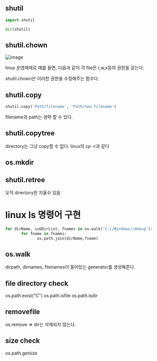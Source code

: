 ## shutil
```python
import shutil

dir(shutil)
```

## shutil.chown
![image](https://user-images.githubusercontent.com/73323188/121682975-b5c12900-caf7-11eb-9cc1-a9166cf7d881.png)

linux 운영체제로 예를 들면,  다음과 같이 각 file은 r,w,x등의 권한을 갖는다. 

shutil.chown은 이러한 권한을 수정해주는 함수다.

## shutil.copy
```python
shutil.copy('Path/filename', 'Path/new filename')
```
filename과 path는 생략 할 수 있다. 


## shutil.copytree
directory는 그냥 copy할 수 없다.
linux의 cp -r과 같다

## os.mkdir

## shutil.retree

오직 directory만 지울수 있음

# linux ls 명령어 구현
```python
for dirName, subDirList, fnames in os.walk('C://Windows//debug'):
       for fname in fnames:
              os.path.join(dirName,fname)
```
## os.walk
dirpath, dirnames, filenames이 들어있는 generator를 생성해준다.

## file directory check
os.path.exist("C")
os.path.isfile
os.path.isdir

## removefile
os.remove => dir는 삭제되지 않는다.

## size check

os.path.getsize
